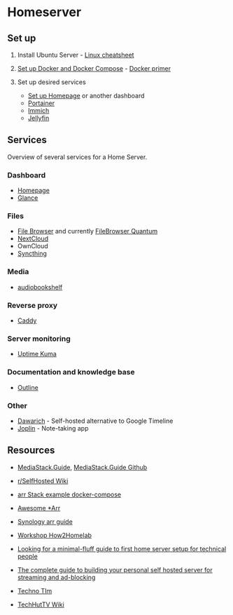 # Homeserver

## Set up

1. Install Ubuntu Server - [Linux cheatsheet](../linux/linux-terminal-cheatsheet.md)

2. [Set up Docker and Docker Compose](setup-docker.md) - [Docker primer](../general/docker.md)

3. Set up desired services

    - [Set up Homepage](setup-homepage.md) or another dashboard
    - [Portainer](setup-portainer.md)
    - [Immich](setup-immich.md)
    - [Jellyfin](setup-jellyfin.md)



## Services 

Overview of several services for a Home Server.


### Dashboard

- [Homepage](https://gethomepage.dev/configs/)
- [Glance](https://github.com/glanceapp/glance)


### Files

- [File Browser](https://github.com/filebrowser/filebrowser) and currently [FileBrowser Quantum](https://github.com/gtsteffaniak/filebrowser)
- [NextCloud](https://nextcloud.com/install/#instructions-server)
- OwnCloud
- [Syncthing](https://syncthing.net/)


### Media

- [audiobookshelf](https://www.audiobookshelf.org/)


### Reverse proxy

- [Caddy](https://caddyserver.com/)


### Server monitoring

- [Uptime Kuma](https://uptimekuma.org/)


### Documentation and knowledge base

- [Outline](https://www.getoutline.com/)


### Other

- [Dawarich](https://dawarich.app/) - Self-hosted alternative to Google Timeline
- [Joplin](https://joplinapp.org) - Note-taking app


## Resources

- [MediaStack.Guide](https://mediastack.guide/), [MediaStack.Guide Github](https://github.com/geekau/mediastack)

- [r/SelfHosted Wiki](https://wiki.r-selfhosted.com/)

- [arr Stack example docker-compose](https://gist.github.com/Webreaper/81ecda3ecc45fa61a16dfc90cfc4550d)

- [Awesome *Arr](https://github.com/Ravencentric/awesome-arr)

- [Synology arr guide](https://github.com/MathiasFurenes/synology-arr-guide)

- [Workshop How2Homelab](https://projects.franciscoribeiro.pt/workshops/glua/how2homelab_practical_guide.html)

- [Looking for a minimal-fluff guide to first home server setup for technical people](https://www.reddit.com/r/HomeServer/comments/17vcllp/looking_for_a_minimalfluff_guide_to_first_home/)

- [The complete guide to building your personal self hosted server for streaming and ad-blocking](https://www.reddit.com/r/Piracy/comments/pqsomd/the_complete_guide_to_building_your_personal_self/)

- [Techno TIm](https://technotim.live/)

- [TechHutTV Wiki](https://github.com/TechHutTV/homelab)